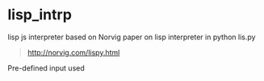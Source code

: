 # lisp_intrp
lisp js interpreter based on Norvig paper on lisp interpreter in python lis.py
 >http://norvig.com/lispy.html

Pre-defined input used
